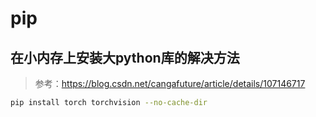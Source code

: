 # pip

##  在小内存上安装大python库的解决方法

> 参考：https://blog.csdn.net/cangafuture/article/details/107146717

```bash
pip install torch torchvision --no-cache-dir
```

